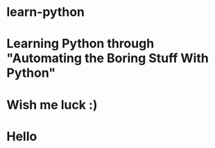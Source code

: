 # learn-python
# Learning Python through "Automating the Boring Stuff With Python"
# Wish me luck :)
# Hello
